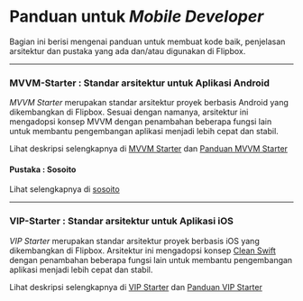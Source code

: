 # Panduan untuk *Mobile Developer*
Bagian ini berisi mengenai panduan untuk membuat kode baik, penjelasan arsitektur dan pustaka yang ada dan/atau digunakan di Flipbox.

---

### MVVM-Starter : Standar arsitektur untuk Aplikasi Android

*MVVM Starter* merupakan standar arsitektur proyek berbasis Android yang dikembangkan di Flipbox. Sesuai dengan namanya, arsitektur ini mengadopsi konsep MVVM dengan penambahan beberapa fungsi lain untuk membantu pengembangan aplikasi menjadi lebih cepat dan stabil.

Lihat deskripsi selengkapnya di [MVVM Starter](https://github.com/flipboxstudio/mvvm-starter) dan [Panduan MVVM Starter](http://flipbox.co.id/career/)

#### Pustaka : Sosoito
Lihat selengkapnya di [sosoito](https://github.com/flipboxstudio/sosoito)

---

### VIP-Starter : Standar arsitektur untuk Aplikasi iOS

*VIP Starter* merupakan standar arsitektur proyek berbasis iOS yang dikembangkan di Flipbox. Arsitektur ini mengadopsi konsep [Clean Swift](http://clean-swift.com/) dengan penambahan beberapa fungsi lain untuk membantu pengembangan aplikasi menjadi lebih cepat dan stabil.

Lihat deskripsi selengkapnya di [VIP Starter](https://github.com/flipboxstudio/vip-starter) dan [Panduan VIP Starter](http://flipbox.co.id/career/)

